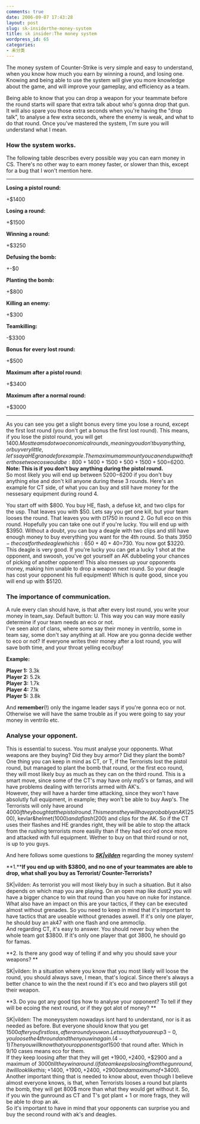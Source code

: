 ```yaml
---
comments: true
date: 2006-09-07 17:43:28
layout: post
slug: sk-insiderthe-money-system
title: sk insider:The money system
wordpress_id: 65
categories:
- 未分类
---
```


The money system of Counter-Strike is very simple and easy to understand, when you know how much you earn by winning a round, and losing one. Knowing and being able to use the system will give you more knowledge about the game, and will improve your gameplay, and efficiency as a team.  
  
Being able to know that you can drop a weapon for your teammate before the round starts will spare that extra talk about who's gonna drop that gun. It will also spare you those extra seconds when you're having the "drop talk", to analyse a few extra seconds, where the enemy is weak, and what to do that round. Once you've mastered the system, I'm sure you will understand what I mean.  
  








### How the system works.

The following table describes every possible way you can earn money in CS. There's no other way to earn money faster, or slower than this, except for a bug that I won't mention here.  
  



* * *











**Losing a pistol round:**


+$1400





**Losing a round:**


+$1500





**Winning a round:**


+$3250





**Defusing the bomb:**


+-$0





**Planting the bomb:**


+$800





**Killing an enemy:**


+$300





**Teamkilling:**


-$3300





**Bonus for every lost round:**


+$500





**Maximum after a pistol round:**


+$3400





**Maximum after a normal round:**


+$3000
  



* * *


  
As you can see you get a slight bonus every time you lose a round, except the first lost round (you don't get a bonus the first lost round). This means, if you lose the pistol round, you will get $1400. Most teams do two economical rounds, meaning you don't buy anything, or buy very little, let's say a HE granade for example. The maximum ammount you can end up with after those two ecos would be: 800+1400+1500+500+1500+500=$6200.  
**Note: This is if you don't buy anything during the pistol round.**  
So most likely you will end up between $5200-$6200 if you don't buy anything else and don't kill anyone during these 3 rounds. Here's an example for CT side, of what you can buy and still have money for the nessesary equipment during round 4.  
  
You start off with $800. You buy HE, flash, a defuse kit, and two clips for the usp. That leaves you with $50. Lets say you get one kill, but your team looses the round. That leaves you with ¤1750 in round 2. Go full eco on this round. Hopefully you can take one out if you're lucky. You will end up with $3950. Without a doubt, you can buy a deagle with two clips and still have enough money to buy everything you want for the 4th round. So thats $3950 - the cost for the deagle which is: 650+40+40=$730. You now got $3220. This deagle is very good. If you're lucky you can get a lucky 1 shot at the opponent, and swoosh, you've got yourself an AK dubbeling your chances of picking of another opponent! This also messes up your opponents money, making him unable to drop a weapon next round. So your deagle has cost your opponent his full equipment! Which is quite good, since you will end up with $5120. 


### The importance of communication.

A rule every clan should have, is that after every lost round, you write your money in team_say. Default button: U. This way you can way more easily determine if your team needs an eco or not.   
I've seen alot of clans, where some say their money in ventrilo, some in team say, some don't say anything at all. How are you gonna decide wether to eco or not? If everyone writes their money after a lost round, you will save both time, and your throat yelling eco/buy!  
  
**Example:**  
  
**Player 1:** 3.3k  
**Player 2:** 5.2k  
**Player 3:** 1.7k  
**Player 4:** 7.1k  
**Player 5:** 3.8k  
  
And **remember**(!) only the ingame leader says if you're gonna eco or not. Otherwise we will have the same trouble as if you were going to say your money in ventrilo etc.  
  



### Analyse your opponent.

This is essential to sucess. You must analyse your opponents. What weapons are they buying? Did they buy armor? Did they plant the bomb?   
One thing you can keep in mind as CT, or T, if the Terrorists lost the pistol round, but managed to plant the bomb that round, or the first eco round, they will most likely buy as much as they can on the third round. This is a smart move, since some of the CT's may have only mp5's or famas, and will have problems dealing with terrorists armed with AK's.  
However, they will have a harder time attacking, since they won't have absolutly full equipment, in example; they won't be able to buy Awp's. The Terrorists will only have around $4000 if they bought at the pistolround. This means they will have probably an AK($2500), kevlar&helmet($1000) and a flash($200) and clips for the AK. So if the CT uses their flashes and HE grandes right, they will be able to stop the attack from the rushing terrorists more easilly than if they had eco'ed once more and attacked with full equipment. Wether to buy on that third round or not, is up to you guys.  
  
And here follows some questions to [**_SK|vilden_**](http://www.sk-gaming.com/member/vilden) regarding the money system!  
  
  
**1.****If you end up with $3800, and no one of your teammates are able to drop, what shall you buy as Terrorist/ Counter-Terrorists?**  
  
SK|vilden: As terrorist you will most likely buy in such a situation. But it also depends on which map you are playing. On an open map like dust2 you will have a bigger chance to win that round than you have on nuke for instance.  
What also have an impact on this are your tactics, if they can be executed almost without grenades. So you need to keep in mind that it's important to have tactics that are useable without grenades aswell. If it's only one player, he should buy an ak47 with one flash and one ammoclip.   
And regarding CT, it's easy to answer. You should never buy when the whole team got $3800. If it's only one player that got 3800, he should go for famas.  
  
**2. Is there any good way of telling if and why you should save your weapons? **  
  
SK|vilden: In a situation where you know that you most likely will loose the round, you should always save, I mean, that's logical. Since there's always a better chance to win the the next round if it's eco and two players still got their weapon.   
  
**3. Do you got any good tips how to analyse your opponent? To tell if they will be ecoing the next round, or if they got alot of money? **  
  
SK|vilden: The moneysystem nowadays isnt hard to understand, nor is it as needed as before. But everyone should know that you get $1500 after you first loss, after a round you won. Lets say that you are up 3-0, you loose the 4th round and then you win again. (4-1) Then you will know that your opponents got 1500$ that round after. Which in 9/10 cases means eco for them.  
If they keep loosing after that they will get +1900$, +$2400, +$2900 and a maximum of $3000 till they win a round. (If a team keeps loosing from the gunround, it will look like this; +$1400, +$1900, +$2400, +$2900 and a maximum of +$3400).  
Another important thing that is needed to know about, even though I believe almost everyone knows, is that, when Terrorists looses a round but plants the bomb, they will get 800$ more than what they would get without it. So, if you win the gunround as CT and T's got plant + 1 or more frags, they will be able to drop an ak.  
So it's important to have in mind that your opponents can surprise you and buy the second round with ak's and deagles.
